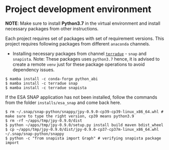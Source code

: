 # Project development environment

**NOTE**: Make sure to install **Python3.7** in the virtual environment and install necessary packages from other instructions.

Each project requires set of packages with set of requirement versions. This project requires following packages from different `anaconda` channels.
* Installing necessary packages from channel [`terradue`](https://anaconda.org/Terradue/repo) - `snap` and `snapista`. Note: These packages uses `python3.7` hence, it is advised to create a remote `venv` just for these package operations to avoid dependency issues. 
```
$ mamba install -c conda-forge python_abi
$ mamba install -c terradue snap
$ mamba install -c terradue snapista
```
If the ESA SNAP application has not been installed, follow the commands from the folder `installs/esa_snap` and come back here.
```
$ rm ~/.snap/snap-python/snappy/jpy-0.9.0-cp39-cp39-linux_x86_64.whl # make sure to type the right version, cp39 means python3.9
$ rm -rf ~/apps/tmp/jpy-0.9.0/dist
$ python ~/apps/tmp/jpy-0.9.0/setup.py install build maven bdist_wheel
$ cp ~/apps/tmp/jpy-0.9.0/dist/jpy-0.9.0-cp37-cp37m-linux_x86_64.whl ~/.snap/snap-python/snappy
$ python -c "from snapista import Graph" # verifying snapista package import
```
